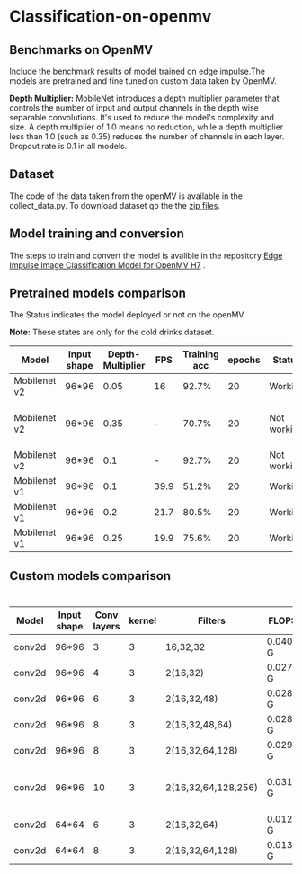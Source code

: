 # Classification-on-openmv

## Benchmarks on OpenMV
Include the benchmark results of model trained on edge impulse.The models are pretrained and fine tuned on custom data taken by OpenMV. <br>

**Depth Multiplier:**  MobileNet introduces a depth multiplier parameter that controls the number of input and output channels in the depth wise separable convolutions. It's used to reduce the model's complexity and size. A depth multiplier of 1.0 means no reduction, while a depth multiplier less than 1.0 (such as 0.35) reduces the number of channels in each layer.
Dropout rate is 0.1 in all models.<br>

## Dataset
The code of the data taken from the openMV is available in the collect_data.py. To download dataset go the the [zip files](https://github.com/Abdulrehmanghani/Classification-on-openmv/blob/main/data_collection.py).<br>

## Model training and conversion 
The steps to train and convert the model is avalible in the repository [Edge Impulse Image Classification Model for OpenMV H7](https://github.com/Abdulrehmanghani/Edge-Impulse-Image-Classification-Model-for-OpenMV-H7) .<br>

## Pretrained models comparison 
The Status indicates the model deployed or not on the openMV.<br>

**Note:** These states are only for the cold drinks dataset.<br> 


| Model        | Input shape | Depth-Multiplier|   FPS      | Training acc | epochs | Status      |  Reson                         |
| ------------ | ----------- | --------------- | ---------- | ------------ | ------ | ----------- | ------------------------------ |
| Mobilenet v2 | 96*96       |      0.05       |    16      |  92.7%       |  20    | Working     |     -                          |
| Mobilenet v2 | 96*96       |      0.35       |     -      |  70.7%       |  20    | Not working | Model memory exceed the limit  |
| Mobilenet v2 | 96*96       |      0.1        |     -      |  92.7%       |  20    | Not working | Compute expensive              |
| Mobilenet v1 | 96*96       |      0.1        |   39.9     |  51.2%       |  20    | Working     |     -                          |
| Mobilenet v1 | 96*96       |      0.2        |   21.7     |  80.5%       |  20    | Working     |     -                          |
| Mobilenet v1 | 96*96       |      0.25       |   19.9     |  75.6%       |  20    | Working     |     -                          |

## Custom  models comparison <br> <br>

| Model        | Input shape |  Conv layers | kernel  |   Filters           |   FLOPS  |   FPS    | Training acc | epochs |  Status     |  Reson                         |
| ------------ | ----------- | ------------ | ------- | ------------------- | -------- | -------- | ------------ | ------ | ----------- | ------------------------------ |
| conv2d       | 96*96       |      3       |   3     |   16,32,32          | 0.0404 G |   9.1    |    92.7%     |  20    | Working     |     -                          |
| conv2d       | 96*96       |      4       |   3     |   2(16,32)          | 0.027 G  |   10.1   |    85.5%     |  20    | Working     |     -                          | 
| conv2d       | 96*96       |      6       |   3     |   2(16,32,48)       | 0.0283 G |   10.4   |    82.9%     |  20    | Working     |     -                          | 
| conv2d       | 96*96       |      8       |   3     | 2(16,32,48,64)      | 0.0289 G |   10.45  |    53.7%     |  20    | Working     |     -                          | 
| conv2d       | 96*96       |      8       |   3     | 2(16,32,64,128)     | 0.0298 G |   -      |    65.9%     |  20    | Not Working | Compute expensive              | 
| conv2d       | 96*96       |      10      |   3     | 2(16,32,64,128,256) | 0.0316 G |   -      |    56.7%     |  20    | Not Working | Model memory exceed the limit  |
| conv2d       | 64*64       |      6       |   3     | 2(16,32,64)         | 0.0129 G |   22.6   |    53.7%     |  20    | Working     |     -                          | 
| conv2d       | 64*64       |      8       |   3     | 2(16,32,64,128)     | 0.0133 G |   23     |    65.9%     |  20    | Working     |     -                          | 
